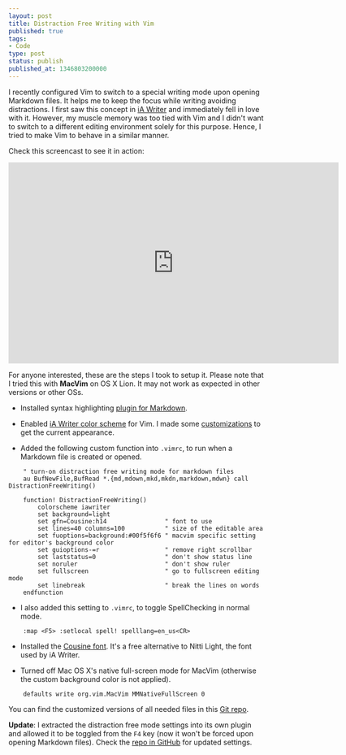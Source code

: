 ```yaml
---
layout: post
title: Distraction Free Writing with Vim
published: true
tags:
- Code
type: post
status: publish
published_at: 1346803200000
---
```


I recently configured Vim to switch to a special writing mode upon opening Markdown files. It helps me to keep the focus while writing avoiding distractions. I first saw this concept in [iA Writer](http://www.iawriter.com/) and immediately fell in love with it. However,  my muscle memory was too tied with Vim and I didn't want to switch to a different editing environment solely for this purpose. Hence, I tried to make Vim to behave in a similar manner.

Check this screencast to see it in action:

<p class="skip-homepage">
<iframe src="http://player.vimeo.com/video/48860722" width="650" height="396" frameborder="0" webkitAllowFullScreen mozallowfullscreen allowFullScreen></iframe>
</p>

For anyone interested, these are the steps I took to setup it. Please note that I tried this with **MacVim** on OS X Lion. It may not work as expected in other versions or other OSs.

* Installed syntax highlighting [plugin for Markdown](http://plasticboy.com/markdown-vim-mode/).

* Enabled [iA Writer color scheme](https://github.com/jacekd/vim-iawriter) for Vim. I made some [customizations](https://github.com/laktek/distraction-free-writing-vim/blob/master/colors/iawriter.vim) to get the current appearance.

* Added the following custom function into `.vimrc`, to run when a Markdown file is created or opened.

```vim
	" turn-on distraction free writing mode for markdown files
	au BufNewFile,BufRead *.{md,mdown,mkd,mkdn,markdown,mdwn} call DistractionFreeWriting()

	function! DistractionFreeWriting()
		colorscheme iawriter
		set background=light
		set gfn=Cousine:h14                " font to use
		set lines=40 columns=100           " size of the editable area
		set fuoptions=background:#00f5f6f6 " macvim specific setting for editor's background color
		set guioptions-=r                  " remove right scrollbar
		set laststatus=0                   " don't show status line
		set noruler                        " don't show ruler
		set fullscreen                     " go to fullscreen editing mode
		set linebreak                      " break the lines on words
	endfunction
```

* I also added this setting to `.vimrc`, to toggle SpellChecking in normal mode.

```vim
	:map <F5> :setlocal spell! spelllang=en_us<CR>
```

* Installed the [Cousine font](http://www.fontsquirrel.com/fonts/cousine). It's a free alternative to Nitti Light, the font used by iA Writer.

* Turned off Mac OS X's native full-screen mode for MacVim (otherwise the custom background color is not applied).

```vim
	defaults write org.vim.MacVim MMNativeFullScreen 0
```

You can find the customized versions of all needed files in this [Git repo](https://github.com/laktek/distraction-free-writing-vim).

**Update**: I extracted the distraction free mode settings into its own plugin and allowed it to be toggled from the `F4` key (now it won't be forced upon opening Markdown files). Check the [repo in GitHub](https://github.com/laktek/distraction-free-writing-vim) for updated settings.
